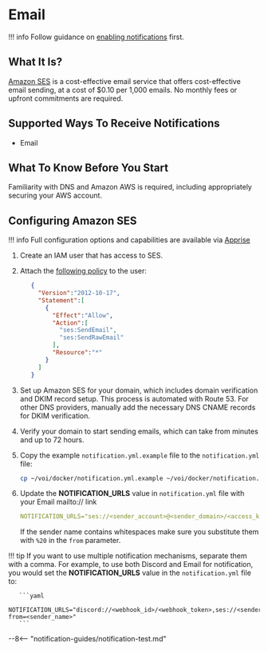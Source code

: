 # Email

!!! info
    Follow guidance on [enabling notifications](../../operating/setup-notifications/) first.

## What It Is?

[Amazon SES](https://aws.amazon.com/ses/) is a cost-effective email service that offers cost-effective email sending,
at a cost of $0.10 per 1,000 emails.
No monthly fees or upfront commitments are required.

## Supported Ways To Receive Notifications

- Email

## What To Know Before You Start

Familiarity with DNS and Amazon AWS is required, including appropriately securing your AWS account.

## Configuring Amazon SES

!!! info
    Full configuration options and capabilities are available via [Apprise](https://github.com/caronc/apprise/wiki/Notify_pushbullet)

1. Create an IAM user that has access to SES.
2. Attach the [following policy](https://docs.aws.amazon.com/ses/latest/DeveloperGuide/control-user-access.html) to the user:
    ```json
       {
         "Version":"2012-10-17",
         "Statement":[
           {
             "Effect":"Allow",
             "Action":[
               "ses:SendEmail",
               "ses:SendRawEmail"
             ],
             "Resource":"*"
           }
         ]
       }
    ```
3. Set up Amazon SES for your domain, which includes domain verification and DKIM record setup. This process is automated with Route 53.
For other DNS providers, manually add the necessary DNS CNAME records for DKIM verification.
4. Verify your domain to start sending emails, which can take from minutes and up to 72 hours.
5. Copy the example `notification.yml.example` file to the `notification.yml` file:

    ```bash
    cp ~/voi/docker/notification.yml.example ~/voi/docker/notification.yml
    ```

6. Update the **NOTIFICATION_URLS** value in `notification.yml` file with your Email mailto:// link

    ``` yaml
    NOTIFICATION_URLS="ses://<sender_account>@<sender_domain>/<access_key>/access_secret>/<region>/<recipient_email>/?from=<sender_name>"
    ```

    If the sender name contains whitespaces make sure you substitute them with `%20` in the `from` parameter.

!!! tip
    If you want to use multiple notification mechanisms, separate them with a comma.
    For example, to use both Discord and Email for notification, you would set the **NOTIFICATION_URLS** value
    in the `notification.yml` file to:

       ```yaml
       NOTIFICATION_URLS="discord://<webhook_id>/<webhook_token>,ses://<sender_account>@<sender_domain>/<access_key>/access_secret>/<region>/<recipient_email>/?from=<sender_name>"
       ```

--8<-- "notification-guides/notification-test.md"
